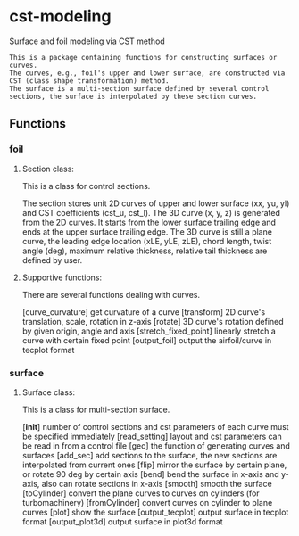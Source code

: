 # cst-modeling

Surface and foil modeling via CST method

    This is a package containing functions for constructing surfaces or curves.
    The curves, e.g., foil's upper and lower surface, are constructed via CST (class shape transformation) method.
    The surface is a multi-section surface defined by several control sections, the surface is interpolated by these section curves.

## Functions

### foil

1. Section class:

    This is a class for control sections.

    The section stores unit 2D curves of upper and lower surface (xx, yu, yl) and CST coefficients (cst_u, cst_l).
    The 3D curve (x, y, z) is generated from the 2D curves. 
    It starts from the lower surface trailing edge and ends at the upper surface trailing edge.
    The 3D curve is still a plane curve, the leading edge location (xLE, yLE, zLE), chord length, 
    twist angle (deg), maximum relative thickness, relative tail thickness are defined by user.

2. Supportive functions:

    There are several functions dealing with curves.

    [curve_curvature]       get curvature of a curve
    [transform]             2D curve's translation, scale, rotation in z-axis
    [rotate]                3D curve's rotation defined by given origin, angle and axis
    [stretch_fixed_point]   linearly stretch a curve with certain fixed point 
    [output_foil]           output the airfoil/curve in tecplot format

### surface

1. Surface class:
    
    This is a class for multi-section surface.
    
    [__init__]              number of control sections and cst parameters of each curve must be specified immediately
    [read_setting]          layout and cst parameters can be read in from a control file
    [geo]                   the function of generating curves and surfaces
    [add_sec]               add sections to the surface, the new sections are interpolated from current ones
    [flip]                  mirror the surface by certain plane, or rotate 90 deg by certain axis
    [bend]                  bend the surface in x-axis and y-axis, also can rotate sections in x-axis
    [smooth]                smooth the surface
    [toCylinder]            convert the plane curves to curves on cylinders (for turbomachinery)
    [fromCylinder]          convert curves on cylinder to plane curves
    [plot]                  show the surface
    [output_tecplot]        output surface in tecplot format
    [output_plot3d]         output surface in plot3d format

